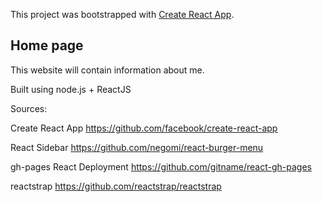 This project was bootstrapped with [Create React App](https://github.com/facebook/create-react-app).

## Home page

This website will contain information about me.

Built using node.js + ReactJS

Sources:

Create React App
https://github.com/facebook/create-react-app

React Sidebar
https://github.com/negomi/react-burger-menu

gh-pages React Deployment
https://github.com/gitname/react-gh-pages

reactstrap
https://github.com/reactstrap/reactstrap
